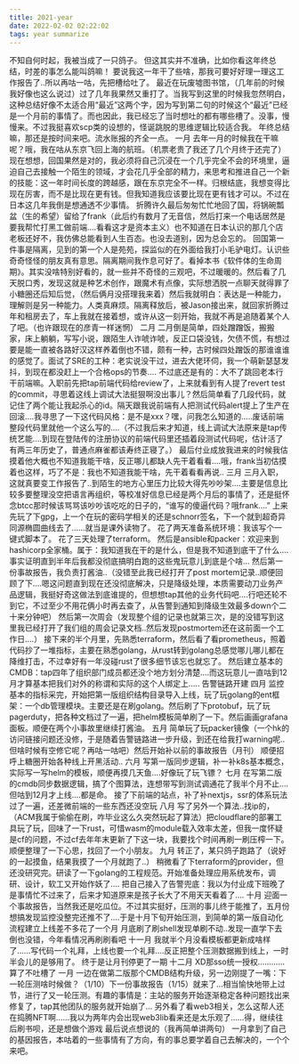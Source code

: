 ```yaml
---
title: 2021-year
date: 2022-02-02 02:22:02
tags: year summarize
---
```


不知自何时起，我被当成了一只鸽子。
但这其实并不准确，比如你看这年终总结，时差的事怎么能叫鸽嘛！
要说我这一年干了些啥，那我可要好好理一理这工作报告了..所以再咕一咕，先把槽给吐了。
最近在玩废墟图书馆，（几年前的时候我好像也这么说过）过了几年我果然又重打了。当我写到这里的时候我忽然明白，这种总结好像不太适合用“最近”这两个字，因为写到第二句的时候这个“最近”已经是一个月前的事情了。而也因此，我已经忘了当时想吐的都有哪些槽了。没事，慢慢来。不过我挺喜欢scp类的设想的，怪诞跳脱的思维逻辑比较适合我。
年终总结嘛，那还是按时间来吧。流水账报的齐全一点。
一月
去年一月的时候我在干嘛呢？哦，我在咕从东京飞回上海的航班。（机票老贵了我还了几个月终于还完了）现在想想，回国果然是对的，我必须将自己沉浸在一个几乎完全不会的环境里，逼迫自己去接触一个陌生的领域，才会花几乎全部的精力，来思考和推进自己一个新的技能：这一年时间长度的跨越感，跟在东京完全不一样。归根结底，我想变得比现在厉害，而不是比现在更有钱。但我知道我应该要比现在更有钱才可以。不过在日本这几年我倒是想通透不少事情。
折腾许久最后匆匆忙忙地回了国，将锅碗瓢盆（生的希望）留给了frank（此后约有数月了无音信，然后打来一个电话居然是要我帮忙打黑工做前端….看看这才是资本主义）也不知道在日本认识的那几个店老板还好不，我仿佛总能看到人生百态。也没去道别，因为总会忘的。
回国第一件事是隔离，见到的第一个人是苑苑，探监似的在外面给我打小毛驴电灯。认识些奇奇怪怪的朋友真有意思。隔离期间我作息可好了。看掉本书《软件体的生命周期》。其实没啥特别好看的，就一些并不奇怪的三观吧，不过暖暖的。然后看了几天脱口秀，发现这就是种艺术创作，跟魔术有点像，实际想洒脱一点聊天就得罪了小糖圈还后知后觉，（然后俩月没搭理我来着）然后我就明白：表达是一种能力，理解则是另一种能力。人类真麻烦。隔离释放后，被Jason接出来，就回家折腾过年和租房去了，车上我就在接着想，或许从这一刻开始，我就不再是追随着某个人了吧。（也许跟现在的彦青一样迷惘）
二月
二月倒是简单，四处蹭蹭饭，搬搬家，床上躺躺，写写小说，跟陌生人诈唬诈唬，反正口袋没钱，欠债不慌，有想过要是能一直被各路好汉这样养着倒也不错，颇有一种，古时候四处蹭饭的那谁谁谁的感觉了。面试了SRE的工种：老实说没干过，进去大佬环伺，我一个萌新瑟瑟发抖，到现在都没赶上一个合格ops的节奏….
不过底还是有的：大不了跳回老本行干前端嘛。入职前先把tap前端代码给review了，上来就看到有人提了revert test的commit，寻思着这线上调试大法挺狠啊没出事儿？然后简单看了几段代码，就记住了两个能让我起杀心的id。隔天跟我说前端有人把测试代码alert提上了生产在回滚….我寻思了一下这代码风格：是不是xxx？嘿，问我怎么知道的…..废话前端整段代码里就他一个这么写的….（不过我后来才知道，线上调试大法原来是tap传统艺能….到现在登陆传的注册协议的前端代码里还插着段测试代码呢，估计活了有两三年历史了，普通点麻雀都该寿终正寝了。）
最后付业成放我进来的时候我估摸着他大概也不知道我能干啥，反正哪儿都缺人先干着看看….哦，frank当初估摸着也这样，巧了不是：我也不知道我能干啥，先干着看看再说..
三月
三月入职，这就真要变工作报告了..到陌生的地方心里压力比较大得先吵吵架….主要是信息比较多要整理没空把语言再组织，等校准好信息已经是两个月后的事情了，还是挺怀念btcc那时候该骂骂该吵吵该吃吃的日子的，“谁写的傻逼代码？哦frank….”
上来先玩了下gpg，上一个在玩的密码学相关的还是schnorr签名，下一个就到超奇异同源椭圆曲线去了……就当是课外读物了。
花了两天准备系统环境：我该写个一键式脚本了。
花了三天处理了terraform。
然后是ansible和packer：欢迎来到hashicorp全家桶。属于：我知道我在干的是什么，但是我不知道到底干了什么….事实证明直到半年后我都没彻底搞明白跑的这些鬼玩意儿到底是个啥…
然后第一份事故报告，我负责打酱油..（没错至此我已经打开了post mortem记录..顺便回顾了下….嗯这问题直到现在还没彻底解决，只是降级处理，本质需要动刀业务产品逻辑，我挺好奇这做法到底谁提的，但想想tap其他的业务代码吧….行吧还轮不到它，不过至少不用花俩小时再去查了，从告警到通知到降级生效最多down个二十来分钟吧）
然后第一次周会（发现整个组的记录也就第三次，是的没错写到这里我已经打开了我们组的周会记录文档..然后发现postmortem还在这前面一个工作日….）
接下来的半个月里，先熟悉terraform，然后看了看prometheus，照着代码抄了一堆指标，主要在熟悉golang，从rust转到golang总感觉哪儿哪儿都在降维打击，不过幸好有一年没碰rust了很多细节该忘也就忘了。
然后建立基本的CMDB：tap四年了组织部门成员都还没个地方划分清楚….而这玩意儿一直咕到12月才算基本把我们对外的称谓和实际的这个人绑定上…..
告警链路开建
四月
监控基本的指标采完，开始把第一版组织结构目录导入上线，玩了玩golang的ent框架：一个db管理模块。主要还是在刷golang。然后刷了下protobuf，玩了玩pagerduty，把各种文档过了一遍，把helm模板简单刷了一下。然后画画grafana面板。顺便在两个小事故里继续打酱油。
五月
简单玩了玩packer镜像（一个hk的访问链接问题还没修，于是随着告警链路进一步升级，到还在给我打warning呢..但啥时候有空修它呢？再咕一咕吧）然后开始补以前的事故报告（月刊）
顺便招呼上糖圈开始各种线上开黑活动..
六月
写第一版同步逻辑，补一补k8s基本概念，实际写一写helm的模板，顺便再摸几天鱼….好像玩了玩飞镖？
七月
在写第二版的cmdb同步数据逻辑，搞了个图算法，连想带写到测试调通花了我半个月不止….但咕到12月才上线….都是命。
接了下前端的站点，补了补nextjs，ssr的体系玩法过了一遍，还差微前端的一些东西还没空玩
八月
写了另外一个算法..找ip的，（ACM我属于偷偷在刷，咋毕业这么久突然玩起了算法）把cloudflare的部署工具玩了玩，回味了一下rust，可惜wasm的module载入效率太差，但我一度怀疑是cf的问题，不过cf去年年末更新了下这一块，我要找个时间再刷一刷压榨一下。
顺便整理了一下心思，找回了一个小朋友。
九月
转正了，某只鸽子跑路了（说好的一起摸鱼，结果我摸了一个月就跑了..）
稍微看了下terraform的provider，但还没研究完。研读了一下golang的工程规范。开始准备处理应用系统发布，调研、设计，软工又开始作妖了….
把自己接入了告警兜底：我以为付业成下班晚了是事情忙不过来了，后来才知道原来是孩子长大了不用天天看着了….
十月
迎面一个事故报告，当然我还是吃瓜位。不过其实挺好，压测的事儿终于能推了，五月份想搞发现监控没整完还推不了….于是十月下旬开始压测，到简单的第一版自动化流程建立上线差不多花了一个月
月底刷了刷shell发现单刷不动..发现一直学下去倒也没错，今年看情况再刷刷看吧
十一月
我就半个月没看模板都更新成啥样了……写代码一个礼拜，上线也要一个礼拜….反正把整个压测数据搬到线上，一时半会儿的是够用了。
终于是让月刊停更了一期
十二月
XD那sso统一授权…………算了不吐槽了
一月
一边在做第二版那个CMDB结构升级，另一边刚提了一嘴：下一轮压测啥时候做？（1/10）下一份事故报告（1/15）就来了…相当愉快地带上过节，进行了又一轮压测。有趣的事情是：主站的服务开始逐渐稳定各种问题找出来修复了，tap其他团队的服务就开始崩了…
另外看了看web3相关，怎么这帮人还在捣腾NFT啊……我以为两年内会出现web3lib看来还是太乐观了……得，继续往后刷书呗，还是想做个游戏
最后说点想说的（我再简单讲两句）
一月拿到了自己的基因报告，本咕着的一些事情有了方向，有的事总要学着自己去解决的，一个个来吧。
